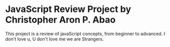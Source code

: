 # JavaScript Review Project by Christopher Aron P. Abao
This project is a review of javaScript concepts, from beginner to advanced.
I don't love u, U don't love me we are Strangers.
